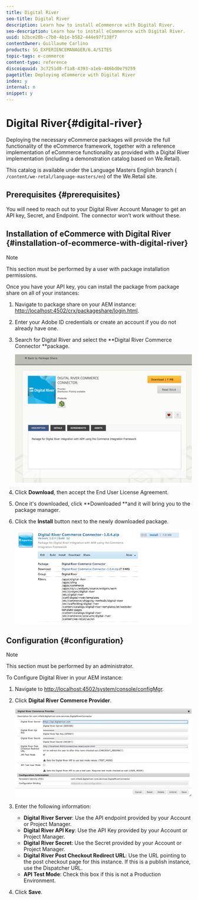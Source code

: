 ```yaml
---
title: Digital River
seo-title: Digital River
description: Learn how to install eCommenrce with Digital River.
seo-description: Learn how to install eCommenrce with Digital River.
uuid: b2bce20b-c7b0-4b1e-b582-444e97f138f7
contentOwner: Guillaume Carlino
products: SG_EXPERIENCEMANAGER/6.4/SITES
topic-tags: e-commerce
content-type: reference
discoiquuid: 3c7251d8-f1a8-4393-a1eb-486bd0e79259
pagetitle: Deploying eCommerce with Digital River
index: y
internal: n
snippet: y
---
```


# Digital River{#digital-river}

Deploying the necessary eCommerce packages will provide the full functionality of the eCommerce framework, together with a reference implementation of eCommerce functionality as provided with a Digital River implementation (including a demonstration catalog based on We.Retail).

This catalog is available under the Language Masters English branch ( `/content/we-retal/language-masters/en`) of the We.Retail site.

## Prerequisites {#prerequisites}

You will need to reach out to your Digital River Account Manager to get an API key, Secret, and Endpoint. The connector won’t work without these.

## Installation of eCommerce with Digital River {#installation-of-ecommerce-with-digital-river}

>[!NOTE]
>
>This section must be performed by a user with package installation permissions.

Once you have your API key, you can install the package from package share on all of your instances:

1. Navigate to package share on your AEM instance: [http://localhost:4502/crx/packageshare/login.html](http://localhost:4502/crx/packageshare/login.html).
1. Enter your Adobe ID credentials or create an account if you do not already have one.
1. Search for Digital River and select the **Digital River Commerce Connector **package.

   ![](assets/chlimage_1.jpeg)

1. Click **Download**, then accept the End User License Agreement.
1. Once it's downloaded, click **Downloaded **and it will bring you to the package manager.
1. Click the **Install** button next to the newly downloaded package.

   ![](assets/chlimage_1-1.jpeg)

## Configuration {#configuration}

>[!NOTE]
>
>This section must be performed by an administrator.

To Configure Digital River in your AEM instance:

1. Navigate to [http://localhost:4502/system/console/configMgr](http://localhost:4502/system/console/configMgr).
1. Click **Digital River Commerce Provider**.

   ![](assets/chlimage_1-2.jpeg)

1. Enter the following information:

    * **Digital River Server**: Use the API endpoint provided by your Account or Project Manager.
    * **Digital River API Key**: Use the API Key provided by your Account or Project Manager.
    * **Digital River Secret**: Use the Secret provided by your Account or Project Manager.
    * **Digital River Post Checkout Redirect URL**: Use the URL pointing to the post checkout page for this instance. If this is a publish instance, use the Dispatcher URL.
    * **API Test Mode**: Check this box if this is not a Production Environment.

1. Click **Save**.

